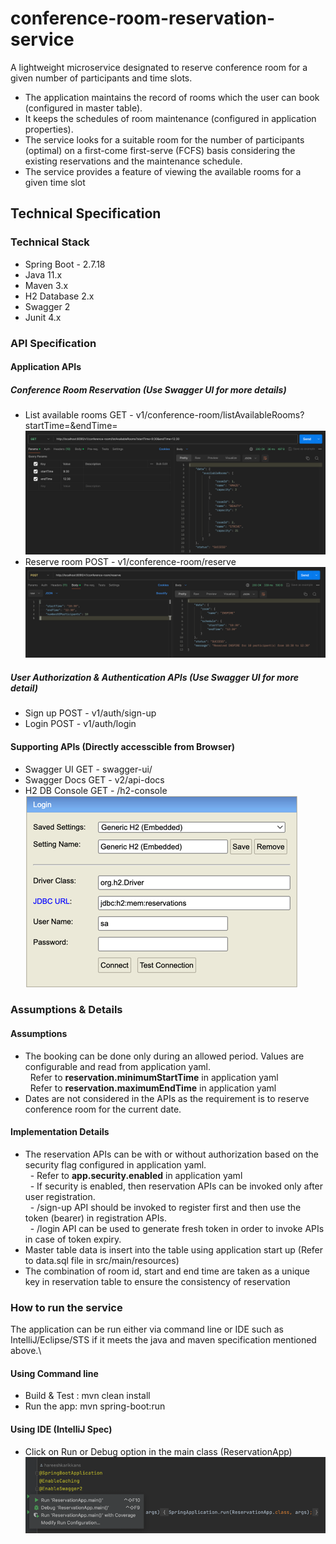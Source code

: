 # conference-room-reservation-service

A lightweight microservice designated to reserve conference room for a given number of participants and time slots.
- The application maintains the record of rooms which the user can book (configured in master table). 
- It keeps the schedules of room maintenance (configured in application properties). 
- The service looks for a suitable room for the number of participants (optimal) on a first-come first-serve (FCFS) basis considering
the existing reservations and the maintenance schedule.
- The service provides a feature of viewing the available rooms for a given time slot

## Technical Specification
### Technical Stack
- Spring Boot - 2.7.18
- Java 11.x
- Maven 3.x
- H2 Database 2.x
- Swagger 2
- Junit 4.x

### API Specification

#### Application APIs
##### Conference Room Reservation (Use Swagger UI for more details)
- List available rooms GET - v1/conference-room/listAvailableRooms?startTime=<startTime>&endTime=<endTime>
![img_1.png](List_available_rooms.png)
- Reserve room POST - v1/conference-room/reserve
![img_2.png](Reserve_room.png)

##### User Authorization & Authentication APIs (Use Swagger UI for more detail)
- Sign up POST - v1/auth/sign-up
- Login POST - v1/auth/login

#### Supporting APIs (Directly accesscible from Browser)
- Swagger UI GET - swagger-ui/
- Swagger Docs GET - v2/api-docs
- H2 DB Console GET - /h2-console \
![img.png](H2_Connection_console.png)

### Assumptions & Details
#### Assumptions
- The booking can be done only during an allowed period. Values are configurable and read from application yaml.\
  &nbsp; Refer to <b>reservation.minimumStartTime</b> in application yaml\
  &nbsp; Refer to <b>reservation.maximumEndTime</b> in application yaml
- Dates are not considered in the APIs as the requirement is to reserve conference room for the current date.

#### Implementation Details
- The reservation APIs can be with or without authorization based on the security flag configured in application yaml.\
  &nbsp; - Refer to <b>app.security.enabled</b> in application yaml\
  &nbsp; - If security is enabled, then reservation APIs can be invoked only after user registration.\
  &nbsp; - /sign-up API should be invoked to register first and then use the token (bearer) in registration APIs.\
  &nbsp; - /login API can be used to generate fresh token in order to invoke APIs in case of token expiry.
- Master table data is insert into the table using application start up (Refer to data.sql file in src/main/resources)
- The combination of room id, start and end time are taken as a unique key in reservation table to ensure the consistency of reservation

### How to run the service
The application can be run either via command line or IDE such as IntelliJ/Eclipse/STS if it meets the java and maven specification mentioned above.\
#### Using Command line
- Build & Test : mvn clean install
- Run the app: mvn spring-boot:run

#### Using IDE (IntelliJ Spec)
- Click on Run or Debug option in the main class (ReservationApp)\
![img.png](Run_application.png)

  